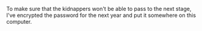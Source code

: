
To make sure that the kidnappers won't be able to pass to the next stage, I've encrypted the 
password for the next year and put it somewhere on this computer.


